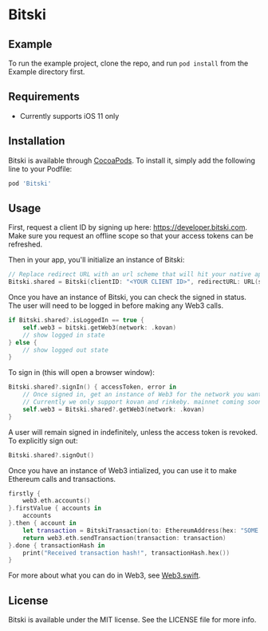 # Bitski

## Example

To run the example project, clone the repo, and run `pod install` from the Example directory first.

## Requirements

- Currently supports iOS 11 only

## Installation

Bitski is available through [CocoaPods](https://cocoapods.org). To install
it, simply add the following line to your Podfile:

```ruby
pod 'Bitski'
```

## Usage

First, request a client ID by signing up here: https://developer.bitski.com. Make sure you request an offline scope so that your access tokens can be refreshed.

Then in your app, you'll initialize an instance of Bitski:

```swift
// Replace redirect URL with an url scheme that will hit your native app
Bitski.shared = Bitski(clientID: "<YOUR CLIENT ID>", redirectURL: URL(string: "exampleapp://application/callback")!)
```
Once you have an instance of Bitski, you can check the signed in status. The user will need to be logged in before making any Web3 calls.

```swift
if Bitski.shared?.isLoggedIn == true {
    self.web3 = bitski.getWeb3(network: .kovan)
    // show logged in state
} else {
    // show logged out state
}
```

To sign in (this will open a browser window):

```swift
Bitski.shared?.signIn() { accessToken, error in
    // Once signed in, get an instance of Web3 for the network you want
    // Currently we only support kovan and rinkeby. mainnet coming soon.
    self.web3 = Bitski.shared?.getWeb3(network: .kovan)
}
```

A user will remain signed in indefinitely, unless the access token is revoked. To explicitly sign out:

```swift
Bitski.shared?.signOut()
```

Once you have an instance of Web3 intialized, you can use it to make Ethereum calls and transactions.

```swift
firstly {
    web3.eth.accounts()
}.firstValue { accounts in
    accounts
}.then { account in
    let transaction = BitskiTransaction(to: EthereumAddress(hex: "SOME ADDRESS", eip55: false), from: account, value: 0, gasLimit: 20000)
    return web3.eth.sendTransaction(transaction: transaction)
}.done { transactionHash in
    print("Received transaction hash!", transactionHash.hex())
}
```

For more about what you can do in Web3, see [Web3.swift](https://github.com/Boilertalk/Web3.swift).

## License

Bitski is available under the MIT license. See the LICENSE file for more info.
